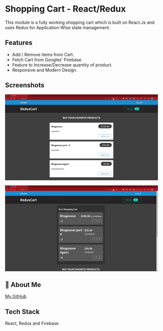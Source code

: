 
# Shopping Cart - React/Redux

This module is a fully working shopping cart which is built on React.Js and uses Redux for Application-Wise state management.


## Features

- Add / Remove items from Cart.
- Fetch Cart from Googles' Firebase.
- Feature to Increase/Decrease quantity of product.
- Responsive and Modern Design.


## Screenshots

![App Screenshot](https://github.com/KhushaalSajnani/React-Redux-ShoppingCart/blob/master/Screenshots/1.jpg)

![App Screenshot](https://github.com/KhushaalSajnani/React-Redux-ShoppingCart/blob/master/Screenshots/2.jpg)

## 🚀 About Me
[My GitHub](https://github.com/KhushaalSajnani/)


## Tech Stack

React, Redux and Firebase


